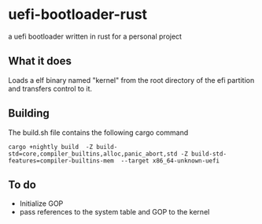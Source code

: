 # uefi-bootloader-rust
a uefi bootloader written in rust for a personal project


## What it does ##
Loads a elf binary named "kernel" from the root directory of the efi partition and transfers control to it.


## Building ##
The build.sh file contains the following cargo command
```
cargo +nightly build  -Z build-std=core,compiler_builtins,alloc,panic_abort,std -Z build-std-features=compiler-builtins-mem  --target x86_64-unknown-uefi
```

## To do ##

*   Initialize GOP
*   pass references to the system table and GOP to the kernel